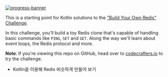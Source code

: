 [![progress-banner](https://backend.codecrafters.io/progress/redis/3466f626-ce10-4a09-bdc5-3bb8cc8bf58c)](https://app.codecrafters.io/users/codecrafters-bot?r=2qF)

This is a starting point for Kotlin solutions to the
["Build Your Own Redis" Challenge](https://codecrafters.io/challenges/redis).

In this challenge, you'll build a toy Redis clone that's capable of handling
basic commands like `PING`, `SET` and `GET`. Along the way we'll learn about
event loops, the Redis protocol and more.

**Note**: If you're viewing this repo on GitHub, head over to
[codecrafters.io](https://codecrafters.io) to try the challenge.

- Kotlin을 이용해 Redis 비슷하게 만들어 보기
